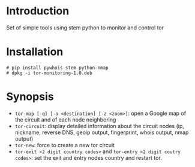 # Introduction

Set of simple tools using stem python to monitor and control tor

# Installation

	# pip install pywhois stem python-nmap
	# dpkg -i tor-monitoring-1.0.deb 

# Synopsis

* `tor-map [-q] [-o <destination] [-z <zoom>]`: open a Google map of the circuit and of each node neighboring
* `tor-circuit`: display detailed information about the circuit nodes (ip, nickname, reverse DNS, geoip output, fingerprint, whois output, nmap output)
* `tor-new`: force to create a new tor circuit
* `tor-exit <2 digit country codes>` and `tor-entry <2 digit coutry codes>`: set the exit and entry nodes country and restart tor.

